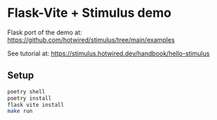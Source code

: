 # Flask-Vite + Stimulus demo

Flask port of the demo at: https://github.com/hotwired/stimulus/tree/main/examples

See tutorial at: https://stimulus.hotwired.dev/handbook/hello-stimulus


## Setup

```bash
poetry shell
poetry install
flask vite install
make run
```
